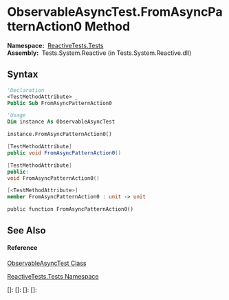 # ObservableAsyncTest.FromAsyncPatternAction0 Method

**Namespace:**  [ReactiveTests.Tests](ReactiveTests.Tests\ReactiveTests.Tests.md)  
**Assembly:**  Tests.System.Reactive (in Tests.System.Reactive.dll)

## Syntax

```vb
'Declaration
<TestMethodAttribute> _
Public Sub FromAsyncPatternAction0
```

```vb
'Usage
Dim instance As ObservableAsyncTest

instance.FromAsyncPatternAction0()
```

```csharp
[TestMethodAttribute]
public void FromAsyncPatternAction0()
```

```c++
[TestMethodAttribute]
public:
void FromAsyncPatternAction0()
```

```fsharp
[<TestMethodAttribute>]
member FromAsyncPatternAction0 : unit -> unit 
```

```jscript
public function FromAsyncPatternAction0()
```

## See Also

#### Reference

[ObservableAsyncTest Class](ObservableAsyncTest\ObservableAsyncTest.md)

[ReactiveTests.Tests Namespace](ReactiveTests.Tests\ReactiveTests.Tests.md)

[]: 
[]: 
[]: 
[]: 